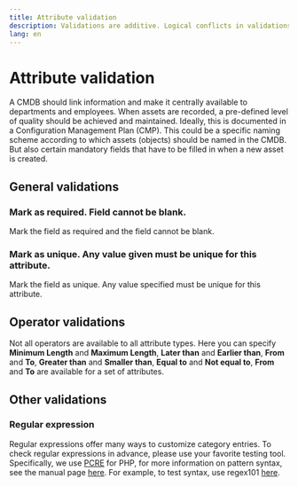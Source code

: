 ```yaml
---
title: Attribute validation
description: Validations are additive. Logical conflicts in validations can prevent users from adding values to this attribute.
lang: en
---
```


# Attribute validation

A CMDB should link information and make it centrally available to departments and employees. When assets are recorded, a pre-defined level of quality should be achieved and maintained. Ideally, this is documented in a Configuration Management Plan (CMP). This could be a specific naming scheme according to which assets (objects) should be named in the CMDB. But also certain mandatory fields that have to be filled in when a new asset is created.

## General validations

### Mark as required. Field cannot be blank.

Mark the field as required and the field cannot be blank.

### Mark as unique. Any value given must be unique for this attribute.

Mark the field as unique. Any value specified must be unique for this attribute.

## Operator validations

Not all operators are available to all attribute types. Here you can specify **Minimum Length** and  **Maximum Length**, **Later than** and  **Earlier than**, **From** and  **To**, **Greater than** and   **Smaller than**, **Equal to** and  **Not equal to**, **From** and **To** are available for a set of attributes.

## Other validations

### Regular expression

Regular expressions offer many ways to customize category entries. To check regular expressions in advance, please use your favorite testing tool. Specifically, we use [PCRE](https://en.wikipedia.org/wiki/Perl_Compatible_Regular_Expressions) for PHP, for more information on pattern syntax, see the manual page [here](https://www.php.net/manual/en/reference.pcre.pattern.syntax.php). For example, to test syntax, use regex101 [here](https://regex101.com/).
